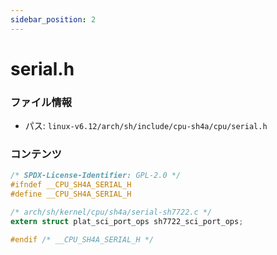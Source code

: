 ```yaml
---
sidebar_position: 2
---
```

# serial.h

### ファイル情報

- パス: `linux-v6.12/arch/sh/include/cpu-sh4a/cpu/serial.h`

### コンテンツ

```h
/* SPDX-License-Identifier: GPL-2.0 */
#ifndef __CPU_SH4A_SERIAL_H
#define __CPU_SH4A_SERIAL_H

/* arch/sh/kernel/cpu/sh4a/serial-sh7722.c */
extern struct plat_sci_port_ops sh7722_sci_port_ops;

#endif /* __CPU_SH4A_SERIAL_H */

```
